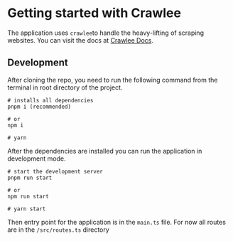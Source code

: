 # Getting started with Crawlee

The application uses `crawlee`to handle the heavy-lifting of scraping websites. You can visit the docs at [Crawlee Docs](https://crawlee.dev/).

## Development
After cloning the repo, you need to run the following command from the terminal in root directory of the project.
```
# installs all dependencies
pnpm i (recommended)

# or
npm i

# yarn
```

After the dependencies are installed you can run the application in development mode.

```
# start the development server
pnpm run start 

# or
npm run start

# yarn start
```

Then entry point for the application is in the `main.ts` file. For now all  routes are in the `/src/routes.ts` directory

